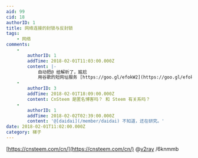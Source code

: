 ```yaml
---
aid: 99
cid: 18
authorID: 1
title: 网络连接的封锁与反封锁
tags:
    - 网络
comments:
    -
        authorID: 1
        addTime: 2018-02-01T11:03:00.000Z
        content: |-
            自动把@ 给解析了，尴尬  
            用谷歌的短网址服务 [https://goo.gl/efokW2](https://goo.gl/efokW2)
    -
        authorID: 3
        addTime: 2018-02-01T18:09:00.000Z
        content: CnSteem 是匿名博客吗？ 和 Steem 有关系吗？
    -
        authorID: 1
        addTime: 2018-02-02T02:39:00.000Z
        content: '@[daidai](/member/daidai) 不知道，还在研究。'
date: 2018-02-01T11:02:00.000Z
category: 梯子
---
```


[https://cnsteem.com/cn/](https://cnsteem.com/cn/) @[v2ray](/member/v2ray) /6knmmb
